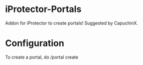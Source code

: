 # iProtector-Portals
Addon for iProtector to create portals! Suggested by CapuchinX.

# Configuration
To create a portal, do /portal create <area> <x> <y> <z> <world>

